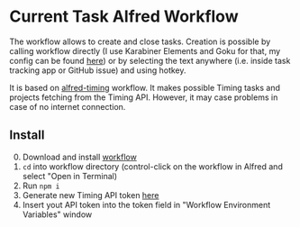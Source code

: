 # Current Task Alfred Workflow

The workflow allows to create and close tasks. Creation is possible by  calling workflow directly (I use Karabiner Elements and Goku for that, my config can be found  [here](https://github.com/skibitsky/dotfiles/blob/master/karabiner/karabiner.edn)) or by selecting the text anywhere (i.e. inside task tracking app or GitHub issue) and using hotkey.

It is based on  [alfred-timing](https://github.com/skibitsky/alfred-timing) workflow. It makes possible Timing tasks and projects fetching from the Timing API. However, it may case problems in case of no internet connection.

## Install
0. Download and install [workflow](https://github.com/skibitsky/current-task/raw/master/alfred-workflow/current-task-v2.0.alfredworkflow)
1. `cd` into workflow directory (control-click on the workflow in Alfred and select "Open in Terminal)
2. Run `npm i`
3. Generate new Timing API token [here](https://web.timingapp.com/integrations/tokens)
4. Insert yout API token into the token field in "Workflow Environment Variables" window
